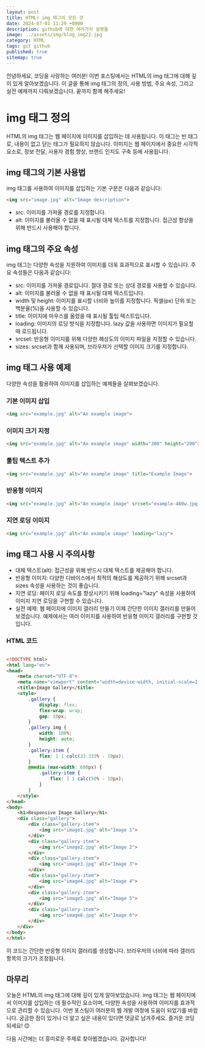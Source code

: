 ```yaml
---
layout: post
title: HTML) img 태그의 모든 것
date: 2024-07-01 11:29 +0900
description: github에 대한 여러가지 설명들
image: ../assets/img/blog_img22.jpg
category: HTML
tags: git github
published: true
sitemap: true
---
```


안녕하세요, 코딩을 사랑하는 여러분! 이번 포스팅에서는 HTML의 img 태그에 대해 깊이 있게 알아보겠습니다. 이 글을 통해 img 태그의 정의, 사용 방법, 주요 속성, 그리고 실전 예제까지 다뤄보겠습니다. 끝까지 함께 해주세요!

# img 태그 정의
HTML의 img 태그는 웹 페이지에 이미지를 삽입하는 데 사용됩니다. 이 태그는 빈 태그로, 내용이 없고 닫는 태그가 필요하지 않습니다. 이미지는 웹 페이지에서 중요한 시각적 요소로, 정보 전달, 사용자 경험 향상, 브랜드 인지도 구축 등에 사용됩니다.

## img 태그의 기본 사용법
img 태그를 사용하여 이미지를 삽입하는 기본 구문은 다음과 같습니다:

````html
<img src="image.jpg" alt="Image description">
````

- src: 이미지를 가져올 경로를 지정합니다.
- alt: 이미지를 불러올 수 없을 때 표시될 대체 텍스트를 지정합니다. 접근성 향상을 위해 반드시 사용해야 합니다.

## img 태그의 주요 속성
img 태그는 다양한 속성을 지원하여 이미지를 더욱 효과적으로 표시할 수 있습니다. 주요 속성들은 다음과 같습니다:

- src: 이미지를 가져올 경로입니다. 절대 경로 또는 상대 경로를 사용할 수 있습니다.
- alt: 이미지를 불러올 수 없을 때 표시될 대체 텍스트입니다.
- width 및 height: 이미지를 표시할 너비와 높이를 지정합니다. 픽셀(px) 단위 또는 백분율(%)을 사용할 수 있습니다.
- title: 이미지에 마우스를 올렸을 때 표시될 툴팁 텍스트입니다.
- loading: 이미지의 로딩 방식을 지정합니다. lazy 값을 사용하면 이미지가 필요할 때 로드됩니다.
- srcset: 반응형 이미지를 위해 다양한 해상도의 이미지 파일을 지정할 수 있습니다.
- sizes: srcset과 함께 사용되며, 브라우저가 선택할 이미지 크기를 지정합니다.

## img 태그 사용 예제
다양한 속성을 활용하여 이미지를 삽입하는 예제들을 살펴보겠습니다.

### 기본 이미지 삽입

````html
<img src="example.jpg" alt="An example image">
````

### 이미지 크기 지정

````html
<img src="example.jpg" alt="An example image" width="300" height="200">
````

### 툴팁 텍스트 추가

````html
<img src="example.jpg" alt="An example image" title="Example Image">
````

### 반응형 이미지

````html
<img src="example.jpg" alt="An example image" srcset="example-480w.jpg 480w, example-800w.jpg 800w" sizes="(max-width: 600px) 480px, 800px">
````

### 지연 로딩 이미지

````html
<img src="example.jpg" alt="An example image" loading="lazy">
````

## img 태그 사용 시 주의사항

- 대체 텍스트(alt): 접근성을 위해 반드시 대체 텍스트를 제공해야 합니다.
- 반응형 이미지: 다양한 디바이스에서 최적의 해상도를 제공하기 위해 srcset과 sizes 속성을 사용하는 것이 좋습니다.
- 지연 로딩: 페이지 로딩 속도를 향상시키기 위해 loading="lazy" 속성을 사용하여 이미지 지연 로딩을 구현할 수 있습니다.
- 실전 예제: 웹 페이지에 이미지 갤러리 만들기
이제 간단한 이미지 갤러리를 만들어보겠습니다. 예제에서는 여러 이미지를 사용하여 반응형 이미지 갤러리를 구현할 것입니다.

### HTML 코드

````html

<!DOCTYPE html>
<html lang="en">
<head>
    <meta charset="UTF-8">
    <meta name="viewport" content="width=device-width, initial-scale=1.0">
    <title>Image Gallery</title>
    <style>
        .gallery {
            display: flex;
            flex-wrap: wrap;
            gap: 10px;
        }
        .gallery img {
            width: 100%;
            height: auto;
        }
        .gallery-item {
            flex: 1 1 calc(33.333% - 10px);
        }
        @media (max-width: 600px) {
            .gallery-item {
                flex: 1 1 calc(50% - 10px);
            }
        }
    </style>
</head>
<body>
    <h1>Responsive Image Gallery</h1>
    <div class="gallery">
        <div class="gallery-item">
            <img src="image1.jpg" alt="Image 1">
        </div>
        <div class="gallery-item">
            <img src="image2.jpg" alt="Image 2">
        </div>
        <div class="gallery-item">
            <img src="image3.jpg" alt="Image 3">
        </div>
        <div class="gallery-item">
            <img src="image4.jpg" alt="Image 4">
        </div>
        <div class="gallery-item">
            <img src="image5.jpg" alt="Image 5">
        </div>
        <div class="gallery-item">
            <img src="image6.jpg" alt="Image 6">
        </div>
    </div>
</body>
</html>
````

이 코드는 간단한 반응형 이미지 갤러리를 생성합니다. 브라우저의 너비에 따라 갤러리 항목의 크기가 조정됩니다.

## 마무리
오늘은 HTML의 img 태그에 대해 깊이 있게 알아보았습니다. img 태그는 웹 페이지에서 이미지를 삽입하는 데 필수적인 요소이며, 다양한 속성을 사용하여 이미지를 효과적으로 관리할 수 있습니다. 이번 포스팅이 여러분의 웹 개발 여정에 도움이 되었기를 바랍니다. 궁금한 점이 있거나 더 알고 싶은 내용이 있다면 댓글로 남겨주세요. 즐거운 코딩 되세요! 😊    
    
다음 시간에는 더 흥미로운 주제로 찾아뵙겠습니다. 감사합니다!    